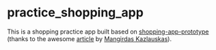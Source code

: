 # practice_shopping_app
This is a shopping practice app built based on [shopping-app-prototype](https://github.com/mkobuolys/shopping-app-prototype) (thanks to the awesome [article](https://kazlauskas.dev/flutter-shopping-app-prototype) by [Mangirdas Kazlauskas](https://github.com/mkobuolys)).
